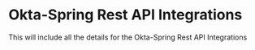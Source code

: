 # Okta-Spring Rest API Integrations

This will include all the details for the Okta-Spring Rest API Integrations
